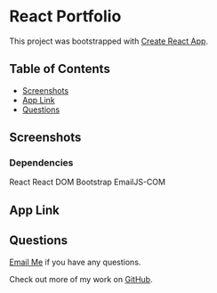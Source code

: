 # React Portfolio

This project was bootstrapped with [Create React App](https://github.com/facebook/create-react-app).

## Table of Contents

- [Screenshots](#screenshots)
- [App Link](#app-link)
- [Questions](#questions)

## Screenshots

### Dependencies

React
React DOM
Bootstrap
EmailJS-COM

## App Link

## Questions

[Email Me](Chloe.a.harris17@gmail.com) if you have any questions.

Check out more of my work on [GitHub](https://github.com/chloeharris1).

